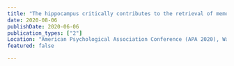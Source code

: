 ```yaml
---
title: "The hippocampus critically contributes to the retrieval of memories of scenes, but not new learning"
date: 2020-08-06
publishDate: 2020-06-06
publication_types: ["2"]
Location: "American Psychological Association Conference (APA 2020), Washington D.C., USA"
featured: false

---
```


